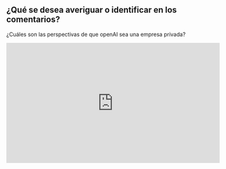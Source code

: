 ## ¿Qué se desea averiguar o identificar en los comentarios?
¿Cuáles son las perspectivas de que openAI sea una empresa privada?

<iframe width="560" height="315" src="https://www.youtube.com/watch?v=bWr-DA5Wjfw" frameborder="0" allowfullscreen></iframe>

